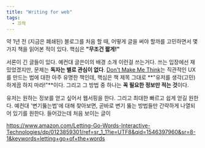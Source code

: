 ```yaml
---
title: "Writing for web"
tags:
  - 끄적
---
```


약 1년 전 (지금은 폐쇄된) 블로그를 처음 할 때, 어떻게 글을 써야 할까를 고민하면서 몇 가지 책을 읽어본 적이 있다. 핵심은 **"무조건 짧게!"**

서론이 긴 글들이 있다. 예컨대 글쓴이의 배경 소개 이런걸 쓰는거다. 쓰는 입장에선 재밌었겠지만, 문제는 **독자는 별로 관심이 없다**. [Don't Make Me Think](https://www.amazon.com/Dont-Make-Think-Revisited-Usability/dp/0321965515/ref=sr_1_1?ie=UTF8&qid=1546397717&sr=8-1&keywords=dont+make+me+think)는 직관적인 UX를 만드는 법에 대한 아주 유명한 책인데, 핵심은 책 제목 그대로 **"유저를 생각(고민)하게끔 하지 마라!"**이다. 그리고 그 방법 중 하나는 **꼭 필요한 정보만 적는 것**이다.

유저는 원하는 정보를 얻고 싶어서 웹서핑을 한다. 그리고 최대한 빠르고 쉽게 얻길 원한다. 예컨대 '변기뚫는법'에 대해 찾아보면, 곧바로 변기 뚫는 방법들만 간략하게 나열되어 있기를 원한다. 들어갔는데 처음 보이는 글이 

https://www.amazon.com/Letting-Go-Words-Interactive-Technologies/dp/0123859301/ref=sr_1_1?ie=UTF8&qid=1546397960&sr=8-1&keywords=letting+go+of+the+words
